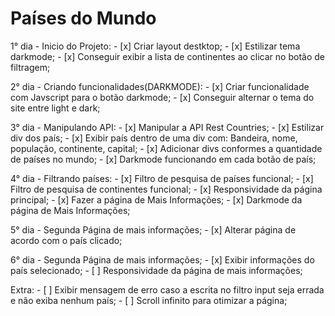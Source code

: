 # Países do Mundo

1° dia - Inicio do Projeto:
    - [x] Criar layout destktop;
    - [x] Estilizar tema darkmode;
    - [x] Conseguir exibir a lista de continentes ao clicar no botão de filtragem;

2° dia - Criando funcionalidades(DARKMODE):
    - [x] Criar funcionalidade com Javscript para o botão darkmode;
    - [x] Conseguir alternar o tema do site entre light e dark;

3° dia - Manipulando API:
    - [x] Manipular a API Rest Countries;
    - [x] Estilizar div dos país;
    - [x] Exibir país dentro de uma div com: Bandeira, nome, população, continente, capital;
    - [x] Adicionar divs conformes a quantidade de países no mundo;
    - [x] Darkmode funcionando em cada botão de país;
    
4° dia - Filtrando países:
    - [x] Filtro de pesquisa de países funcional;
    - [x] Filtro de pesquisa de continentes funcional;
    - [x] Responsividade da página principal;
    - [x] Fazer a página de Mais Informações; 
    - [x] Darkmode da página de Mais Informações; 

5° dia - Segunda Página de mais informações;
    - [x] Alterar página de acordo com o país clicado;

6° dia - Segunda Página de mais informações;
    - [x] Exibir informações do país selecionado;
    - [ ] Responsividade da página de mais informações;

Extra: 
    - [ ] Exibir mensagem de erro caso a escrita no filtro input seja errada e não exiba nenhum país;
    - [ ] Scroll infinito para otimizar a página;

